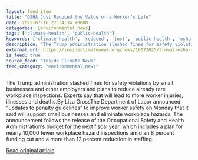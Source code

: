 ```yaml
---
layout: feed_item
title: "OSHA Just Reduced the Value of a Worker’s Life"
date: 2025-07-16 22:34:34 +0000
categories: [environmental_news]
tags: ['climate-health', 'public-health']
keywords: ['climate-health', 'reduced', 'just', 'public-health', 'osha']
description: "The Trump administration slashed fines for safety violations by small businesses and other employers and plans to reduce already rare workplace inspections"
external_url: https://insideclimatenews.org/news/16072025/trumps-osha-slashes-fines-for-worker-safety-violations/
is_feed: true
source_feed: "Inside Climate News"
feed_category: "environmental_news"
---
```


The Trump administration slashed fines for safety violations by small businesses and other employers and plans to reduce already rare workplace inspections. Experts say that will lead to more worker injuries, illnesses and deaths.By Liza GrossThe Department of Labor announced “updates to penalty guidelines” to improve worker safety on Monday that it said will support small businesses and eliminate workplace hazards. The announcement follows the release of the Occupational Safety and Health Administration’s budget for the next fiscal year, which includes a plan for nearly 10,000 fewer workplace hazard inspections amid an 8 percent funding cut and a more than 12 percent reduction in staffing.

[Read original article](https://insideclimatenews.org/news/16072025/trumps-osha-slashes-fines-for-worker-safety-violations/)
